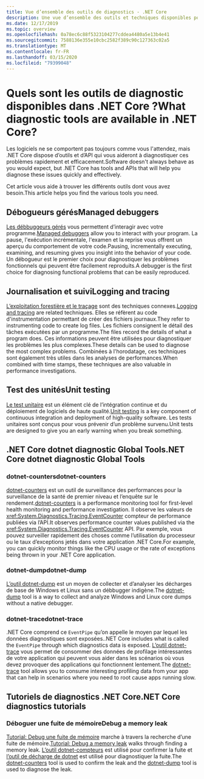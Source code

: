 ```yaml
---
title: Vue d’ensemble des outils de diagnostics - .NET Core
description: Une vue d’ensemble des outils et techniques disponibles pour diagnostiquer les applications .NET Core.
ms.date: 12/17/2019
ms.topic: overview
ms.openlocfilehash: 0a78ec6c88f5323104277cddea4480a5e13b4e41
ms.sourcegitcommit: 7588136e355e10cbc2582f389c90c127363c02a5
ms.translationtype: MT
ms.contentlocale: fr-FR
ms.lasthandoff: 03/15/2020
ms.locfileid: "79399048"
---
```

# <a name="what-diagnostic-tools-are-available-in-net-core"></a><span data-ttu-id="b0758-103">Quels sont les outils de diagnostic disponibles dans .NET Core ?</span><span class="sxs-lookup"><span data-stu-id="b0758-103">What diagnostic tools are available in .NET Core?</span></span>

<span data-ttu-id="b0758-104">Les logiciels ne se comportent pas toujours comme vous l'attendez, mais .NET Core dispose d’outils et d’API qui vous aideront à diagnostiquer ces problèmes rapidement et efficacement.</span><span class="sxs-lookup"><span data-stu-id="b0758-104">Software doesn't always behave as you would expect, but .NET Core has tools and APIs that will help you diagnose these issues quickly and effectively.</span></span>

<span data-ttu-id="b0758-105">Cet article vous aide à trouver les différents outils dont vous avez besoin.</span><span class="sxs-lookup"><span data-stu-id="b0758-105">This article helps you find the various tools you need.</span></span>

## <a name="managed-debuggers"></a><span data-ttu-id="b0758-106">Débogueurs gérés</span><span class="sxs-lookup"><span data-stu-id="b0758-106">Managed debuggers</span></span>

<span data-ttu-id="b0758-107">[Les débbuggeurs gérés](managed-debuggers.md) vous permettent d’interagir avec votre programme.</span><span class="sxs-lookup"><span data-stu-id="b0758-107">[Managed debuggers](managed-debuggers.md) allow you to interact with your program.</span></span> <span data-ttu-id="b0758-108">La pause, l'exécution incrémentale, l'examen et la reprise vous offrent un aperçu du comportement de votre code.</span><span class="sxs-lookup"><span data-stu-id="b0758-108">Pausing, incrementally executing, examining,  and resuming gives you insight into the behavior of your code.</span></span> <span data-ttu-id="b0758-109">Un débogueur est le premier choix pour diagnostiquer les problèmes fonctionnels qui peuvent être facilement reproduits.</span><span class="sxs-lookup"><span data-stu-id="b0758-109">A debugger is the first choice for diagnosing functional problems that can be easily reproduced.</span></span>

## <a name="logging-and-tracing"></a><span data-ttu-id="b0758-110">Journalisation et suivi</span><span class="sxs-lookup"><span data-stu-id="b0758-110">Logging and tracing</span></span>

<span data-ttu-id="b0758-111">[L’exploitation forestière et le traçage](logging-tracing.md) sont des techniques connexes.</span><span class="sxs-lookup"><span data-stu-id="b0758-111">[Logging and tracing](logging-tracing.md) are related techniques.</span></span> <span data-ttu-id="b0758-112">Elles se réfèrent au code d'instrumentation permettant de créer des fichiers journaux.</span><span class="sxs-lookup"><span data-stu-id="b0758-112">They refer to instrumenting code to create log files.</span></span> <span data-ttu-id="b0758-113">Les fichiers consignent le détail des tâches exécutées par un programme.</span><span class="sxs-lookup"><span data-stu-id="b0758-113">The files record the details of what a program does.</span></span> <span data-ttu-id="b0758-114">Ces informations peuvent être utilisées pour diagnostiquer les problèmes les plus complexes.</span><span class="sxs-lookup"><span data-stu-id="b0758-114">These details can be used to diagnose the most complex problems.</span></span> <span data-ttu-id="b0758-115">Combinées à l'horodatage, ces techniques sont également très utiles dans les analyses de performances.</span><span class="sxs-lookup"><span data-stu-id="b0758-115">When combined with time stamps, these techniques are also valuable in performance investigations.</span></span>

## <a name="unit-testing"></a><span data-ttu-id="b0758-116">Test des unités</span><span class="sxs-lookup"><span data-stu-id="b0758-116">Unit testing</span></span>

<span data-ttu-id="b0758-117">[Le test unitaire](../testing/index.md) est un élément clé de l’intégration continue et du déploiement de logiciels de haute qualité.</span><span class="sxs-lookup"><span data-stu-id="b0758-117">[Unit testing](../testing/index.md) is a key component of continuous integration and deployment of high-quality software.</span></span> <span data-ttu-id="b0758-118">Les tests unitaires sont conçus pour vous prévenir d’un problème survenu.</span><span class="sxs-lookup"><span data-stu-id="b0758-118">Unit tests are designed to give you an early warning when you break something.</span></span>

## <a name="net-core-dotnet-diagnostic-global-tools"></a><span data-ttu-id="b0758-119">.NET Core dotnet diagnostic Global Tools</span><span class="sxs-lookup"><span data-stu-id="b0758-119">.NET Core dotnet diagnostic Global Tools</span></span>

### <a name="dotnet-counters"></a><span data-ttu-id="b0758-120">dotnet-counters</span><span class="sxs-lookup"><span data-stu-id="b0758-120">dotnet-counters</span></span>

<span data-ttu-id="b0758-121">[dotnet-counters](dotnet-counters.md) est un outil de surveillance des performances pour la surveillance de la santé de premier niveau et l’enquête sur le rendement.</span><span class="sxs-lookup"><span data-stu-id="b0758-121">[dotnet-counters](dotnet-counters.md) is a performance monitoring tool for first-level health monitoring and performance investigation.</span></span> <span data-ttu-id="b0758-122">Il observe les valeurs de <xref:System.Diagnostics.Tracing.EventCounter> compteur de performance publiées via l’API.</span><span class="sxs-lookup"><span data-stu-id="b0758-122">It observes performance counter values published via the <xref:System.Diagnostics.Tracing.EventCounter> API.</span></span> <span data-ttu-id="b0758-123">Par exemple, vous pouvez surveiller rapidement des choses comme l’utilisation du processeur ou le taux d’exceptions jetés dans votre application .NET Core.</span><span class="sxs-lookup"><span data-stu-id="b0758-123">For example, you can quickly monitor things like the CPU usage or the rate of exceptions being thrown in your .NET Core application.</span></span>

### <a name="dotnet-dump"></a><span data-ttu-id="b0758-124">dotnet-dump</span><span class="sxs-lookup"><span data-stu-id="b0758-124">dotnet-dump</span></span>

<span data-ttu-id="b0758-125">[L’outil dotnet-dump](dotnet-dump.md) est un moyen de collecter et d’analyser les décharges de base de Windows et Linux sans un débbugger indigène.</span><span class="sxs-lookup"><span data-stu-id="b0758-125">The [dotnet-dump](dotnet-dump.md) tool is a way to collect and analyze Windows and Linux core dumps without a native debugger.</span></span>

### <a name="dotnet-trace"></a><span data-ttu-id="b0758-126">dotnet-trace</span><span class="sxs-lookup"><span data-stu-id="b0758-126">dotnet-trace</span></span>

<span data-ttu-id="b0758-127">.NET Core comprend ce `EventPipe` qu’on appelle le moyen par lequel les données diagnostiques sont exposées.</span><span class="sxs-lookup"><span data-stu-id="b0758-127">.NET Core includes what is called the `EventPipe` through which diagnostics data is exposed.</span></span> <span data-ttu-id="b0758-128">[L’outil dotnet-trace](dotnet-trace.md) vous permet de consommer des données de profilage intéressantes de votre application qui peuvent vous aider dans les scénarios où vous devez provoquer des applications qui fonctionnent lentement.</span><span class="sxs-lookup"><span data-stu-id="b0758-128">The [dotnet-trace](dotnet-trace.md) tool allows you to consume interesting profiling data from your app that can help in scenarios where you need to root cause apps running slow.</span></span>

## <a name="net-core-diagnostics-tutorials"></a><span data-ttu-id="b0758-129">Tutoriels de diagnostics .NET Core</span><span class="sxs-lookup"><span data-stu-id="b0758-129">.NET Core diagnostics tutorials</span></span>

### <a name="debug-a-memory-leak"></a><span data-ttu-id="b0758-130">Déboguer une fuite de mémoire</span><span class="sxs-lookup"><span data-stu-id="b0758-130">Debug a memory leak</span></span>

<span data-ttu-id="b0758-131">[Tutorial: Debug une fuite de mémoire](debug-memory-leak.md) marche à travers la recherche d’une fuite de mémoire.</span><span class="sxs-lookup"><span data-stu-id="b0758-131">[Tutorial: Debug a memory leak](debug-memory-leak.md) walks through finding a memory leak.</span></span> <span data-ttu-id="b0758-132">[L’outil dotnet-compteurs](dotnet-counters.md) est utilisé pour confirmer la fuite et [l’outil de décharge de dotnet](dotnet-dump.md) est utilisé pour diagnostiquer la fuite.</span><span class="sxs-lookup"><span data-stu-id="b0758-132">The [dotnet-counters](dotnet-counters.md) tool is used to confirm the leak and the [dotnet-dump](dotnet-dump.md) tool is used to diagnose the leak.</span></span>
